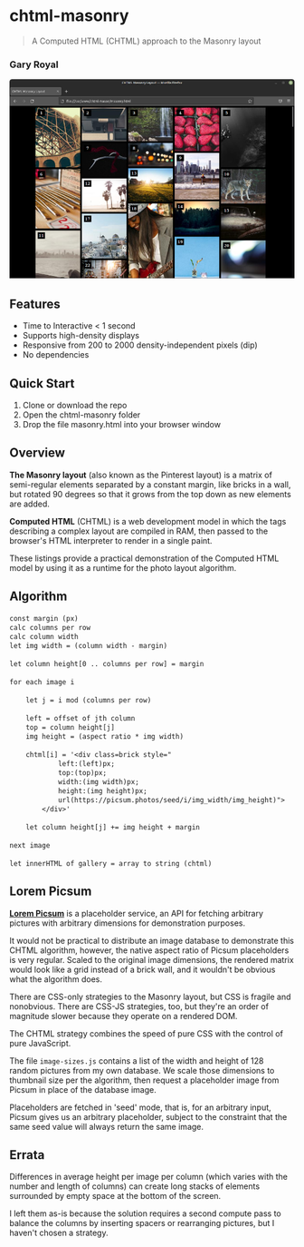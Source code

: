 # chtml-masonry

> A Computed HTML (CHTML) approach to the Masonry layout

### Gary Royal

![screenshot](masonry.png)


## Features 

* Time to Interactive < 1 second
* Supports high-density displays
* Responsive from 200 to 2000 density-independent pixels (dip)
* No dependencies


## Quick Start

1. Clone or download the repo
2. Open the chtml-masonry folder
3. Drop the file masonry.html into your browser window


## Overview

**The Masonry layout** (also known as the Pinterest layout) is a matrix of semi-regular elements separated by a constant margin, like bricks in a wall, but rotated 90 degrees so that it grows from the top down as new elements are added.

**Computed HTML** (CHTML) is a web development model in which the tags describing a complex layout are compiled in RAM, then passed to the browser's HTML interpreter to render in a single paint. 

These listings provide a practical demonstration of the Computed HTML model by using it as a runtime for the photo layout algorithm. 


## Algorithm

```
const margin (px)
calc columns per row
calc column width
let img width = (column width - margin)

let column height[0 .. columns per row] = margin

for each image i

	let j = i mod (columns per row)
		
	left = offset of jth column
	top = column height[j]
	img height = (aspect ratio * img width)

	chtml[i] = '<div class=brick style="
			left:(left)px; 
			top:(top)px; 
			width:(img width)px; 
			height:(img height)px; 
			url(https://picsum.photos/seed/i/img_width/img_height)">
		</div>'

	let column height[j] += img height + margin
	
next image

let innerHTML of gallery = array to string (chtml)
```

## Lorem Picsum 

**[Lorem Picsum](https://picsum.photos/)** is a placeholder service, an API for fetching arbitrary pictures with arbitrary dimensions for demonstration purposes.

It would not be practical to distribute an image database to demonstrate this CHTML algorithm, however, the native aspect ratio of Picsum placeholders is very regular. Scaled to the original image dimensions, the rendered matrix would look like a grid instead of a brick wall, and it wouldn't be obvious what the algorithm does.

There are CSS-only strategies to the Masonry layout, but CSS is fragile and nonobvious. There are CSS-JS strategies, too, but they're an order of magnitude slower because they operate on a rendered DOM.

The CHTML strategy combines the speed of pure CSS with the control of pure JavaScript.

The file `image-sizes.js` contains a list of the width and height of 128 random pictures from my own database. We scale those dimensions to thumbnail size per the algorithm, then request a placeholder image from Picsum in place of the database image.

Placeholders are fetched in 'seed' mode, that is, for an arbitrary input, Picsum gives us an arbitrary placeholder, subject to the constraint that the same seed value will always return the same image.


## Errata

Differences in average height per image per column (which varies with the number and length of columns) can create long stacks of elements surrounded by empty space at the bottom of the screen.

I left them as-is because the solution requires a second compute pass to balance the columns by inserting spacers or rearranging pictures, but I haven't chosen a strategy. 
